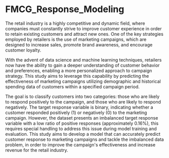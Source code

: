 # FMCG_Response_Modeling

The retail industry is a highly competitive and dynamic field, where companies must constantly strive to improve customer experience in order to retain existing customers and attract new ones. One of the key strategies employed by retailers is the use of marketing campaigns, which are designed to increase sales, promote brand awareness, and encourage customer loyalty.

With the advent of data science and machine learning techniques, retailers now have the ability to gain a deeper understanding of customer behavior and preferences, enabling a more personalized approach to campaign strategy. This study aims to leverage this capability by predicting the effectiveness of marketing campaigns utilizing demographic and historical spending data of customers within a specified campaign period.

The goal is to classify customers into two categories: those who are likely to respond positively to the campaign, and those who are likely to respond negatively. The target response variable is binary, indicating whether a customer responded positively (1) or negatively (0) to the marketing campaign. However, the dataset presents an imbalanced target response variable with a low ratio of positive responses (approximately 0.16%), this requires special handling to address this issue during model training and evaluation. This study aims to develop a model that can accurately predict customer response to marketing campaigns and tackle the imbalanced data problem, in order to improve the campaign's effectiveness and increase revenue for the retail industry.
